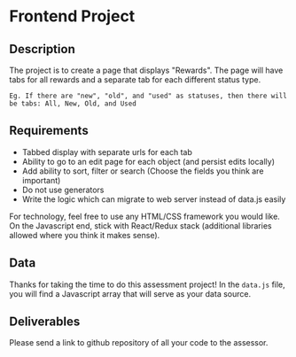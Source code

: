 # Frontend Project

## Description

The project is to create a page that displays "Rewards". The page will have tabs for all rewards and a separate tab for each different status type.

	Eg. If there are "new", "old", and "used" as statuses, then there will be tabs: All, New, Old, and Used

## Requirements

- Tabbed display with separate urls for each tab
- Ability to go to an edit page for each object (and persist edits locally)
- Add ability to sort, filter or search (Choose the fields you think are important)
- Do not use generators
- Write the logic which can migrate to web server instead of data.js easily

For technology, feel free to use any HTML/CSS framework you would like. On the Javascript end, stick with React/Redux stack (additional libraries allowed where you think it makes sense).

## Data

Thanks for taking the time to do this assessment project! In the `data.js` file, you will find a Javascript array that will serve as your data source.

## Deliverables

Please send a link to github repository of all your code to the assessor.
